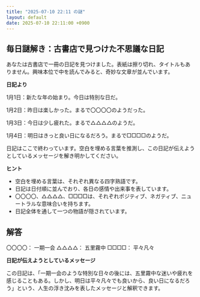 ```yaml
---
title: "2025-07-10 22:11 の謎"
layout: default
date: 2025-07-10 22:11:00 +0900
---
```

## 毎日謎解き：古書店で見つけた不思議な日記

あなたは古書店で一冊の日記を見つけました。表紙は擦り切れ、タイトルもありません。興味本位で中を読んでみると、奇妙な文章が並んでいます。

**日記より**

1月1日：新たな年の始まり。今日は特別な日だ。

1月2日：昨日は楽しかった。まるで〇〇〇〇のようだった。

1月3日：今日は少し疲れた。まるで△△△△のようだ。

1月4日：明日はきっと良い日になるだろう。まるで□□□□のようだ。

日記はここで終わっています。空白を埋める言葉を推測し、この日記が伝えようとしているメッセージを解き明かしてください。

**ヒント**

*   空白を埋める言葉は、それぞれ異なる四字熟語です。
*   日記は日付順に並んでおり、各日の感情や出来事を表しています。
*   〇〇〇〇、△△△△、□□□□は、それぞれポジティブ、ネガティブ、ニュートラルな意味合いを持ちます。
*   日記全体を通して一つの物語が隠されています。

## 解答

〇〇〇〇： 一期一会
△△△△： 五里霧中
□□□□： 平々凡々

**日記が伝えようとしているメッセージ**

この日記は、「一期一会のような特別な日々の後には、五里霧中な迷いや疲れを感じることもある。しかし、明日は平々凡々でも良いから、良い日になるだろう」という、人生の浮き沈みを表したメッセージと解釈できます。
